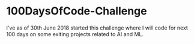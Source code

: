 # 100DaysOfCode-Challenge
I've as of 30th June 2018 started this challenge where I will code for next 100 days on some exiting projects related to AI and ML.
